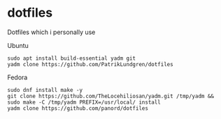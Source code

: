 # dotfiles
Dotfiles which i personally use

Ubuntu
```
sudo apt install build-essential yadm git
yadm clone https://github.com/PatrikLundgren/dotfiles
```

Fedora
```
sudo dnf install make -y
git clone https://github.com/TheLocehiliosan/yadm.git /tmp/yadm && sudo make -C /tmp/yadm PREFIX=/usr/local/ install
yadm clone https://github.com/panord/dotfiles
```
